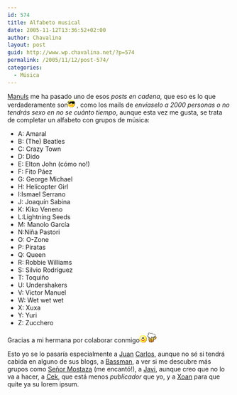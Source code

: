 ```yaml
---
id: 574
title: Alfabeto musical
date: 2005-11-12T13:36:52+02:00
author: Chavalina
layout: post
guid: http://www.wp.chavalina.net/?p=574
permalink: /2005/11/12/post-574/
categories:
  - Música
---
```

<a href="http://manuls.bitacoras.com" target="_blank">Manuls</a> me ha pasado uno de esos _posts en cadena_, que eso es lo que verdaderamente son![gafas](/imagenes/emoticonos/gafas.gif) , como los mails de _envíaselo a 2000 personas o no tendrás sexo en no se cuánto tiempo_, aunque esta vez me gusta, se trata de completar un alfabeto con grupos de música:

  * A: Amaral
  * B: (The) Beatles
  * C: Crazy Town
  * D: Dido
  * E: Elton John (cómo no!)
  * F: Fito Páez
  * G: George Michael
  * H: Helicopter Girl
  * I:Ismael Serrano
  * J: Joaquín Sabina
  * K: Kiko Veneno
  * L:Lightning Seeds
  * M: Manolo García
  * N:Ni&ntilde;a Pastori
  * O: O-Zone
  * P: Piratas
  * Q: Queen
  * R: Robbie Williams
  * S: Silvio Rodríguez
  * T: Toqui&ntilde;o
  * U: Undershakers
  * V: Victor Manuel
  * W: Wet wet wet
  * X: Xuxa
  * Y: Yuri
  * Z: Zucchero

Gracias a mi hermana por colaborar conmigo![emo](/imagenes/emoticonos/sonrisa.gif)![cerveza](/imagenes/emoticonos/cerveza.gif) 

Esto yo se lo pasaría especialmente a <a href="http://peludin.blogspot.com/" target="_blank">Juan</a> <a href="http://usalo.blogspot.com/" target="_blank">Carlos</a>, aunque no sé si tendrá cabida en alguno de sus blogs, a <a href="http://inbasswetrust.blogspot.com/" target="_blank">Bassman</a>, a ver si me descubre más grupos como <a href="http://www.srmostaza.com/" target="_blank">Se&ntilde;or Mostaza</a> (me encantó!), a <a href="http://jcl.scenesp.org/index.php?dps=1" target="_blank">Javi</a>, aunque creo que no lo va a hacer, a <a href="http://cek.bitacoras.com/" target="_blank">Cek</a>, que está menos _publicador_ que yo, y a <a href="http://toxico.bitacoras.com/" target="_blank">Xoan</a> para que quite ya su lorem ipsum.